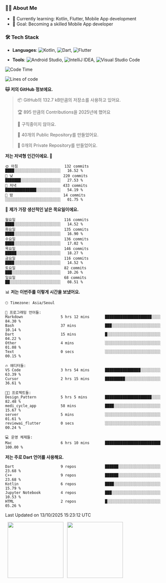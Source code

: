 ### 👨‍💻 About Me
- 🌱 Currently learning: Kotlin, Flutter, Mobile App development
- 🎯 Goal: Becoming a skilled Mobile App developer

### 🛠 Tech Stack
- **Languages**: ![Kotlin](https://img.shields.io/badge/Kotlin-0095D5?style=flat-square&logo=kotlin&logoColor=white), ![Dart](https://img.shields.io/badge/Dart-0175C2?style=flat-square&logo=dart&logoColor=white), ![Flutter](https://img.shields.io/badge/Flutter-02569B?style=flat-square&logo=flutter&logoColor=white)

- **Tools**:
![Android Studio](https://img.shields.io/badge/Android%20Studio-3DDC84?style=flat-square&logo=android-studio&logoColor=white), 
![IntelliJ IDEA](https://img.shields.io/badge/IntelliJ%20IDEA-000000?style=flat-square&logo=intellij-idea&logoColor=white), 
![Visual Studio Code](https://img.shields.io/badge/VS%20Code-007ACC?style=flat-square&logo=visual-studio-code&logoColor=white)

<!--START_SECTION:waka-->
![Code Time](http://img.shields.io/badge/Code%20Time-324%20hrs%2034%20mins-blue)

![Lines of code](https://img.shields.io/badge/%EC%A0%80%EB%8A%94%20%EC%97%AC%ED%83%9C%EA%B9%8C%EC%A7%80%20-1.0%20million%20%EC%A4%84%EC%9D%98%20%EC%BD%94%EB%93%9C%EB%A5%BC%20%EC%9E%91%EC%84%B1%ED%96%88%EC%96%B4%EC%9A%94.-blue)

**🐱 저의 GitHub 정보에요.** 

> 📦 GitHub의 132.7 kB만큼의 저장소를 사용하고 있어요. 
 > 
> 🏆 895 만큼의 Contributions을 2025년에 했어요
 > 
> 🚫 구직중이지 않아요.
 > 
> 📜 40개의 Public Repository를 만들었어요. 
 > 
> 🔑 0개의 Private Repository를 만들었어요. 
 > 
**저는 저녁형 인간이에요. 🦉** 

```text
🌞 아침                     132 commits         ████░░░░░░░░░░░░░░░░░░░░░   16.52 % 
🌆 낮　                     220 commits         ███████░░░░░░░░░░░░░░░░░░   27.53 % 
🌃 저녁                     433 commits         ██████████████░░░░░░░░░░░   54.19 % 
🌙 밤　                     14 commits          ░░░░░░░░░░░░░░░░░░░░░░░░░   01.75 % 
```
📅 **제가 가장 생산적인 날은 목요일이에요.** 

```text
월요일                      116 commits         ████░░░░░░░░░░░░░░░░░░░░░   14.52 % 
화요일                      135 commits         ████░░░░░░░░░░░░░░░░░░░░░   16.90 % 
수요일                      136 commits         ████░░░░░░░░░░░░░░░░░░░░░   17.02 % 
목요일                      146 commits         █████░░░░░░░░░░░░░░░░░░░░   18.27 % 
금요일                      116 commits         ████░░░░░░░░░░░░░░░░░░░░░   14.52 % 
토요일                      82 commits          ███░░░░░░░░░░░░░░░░░░░░░░   10.26 % 
일요일                      68 commits          ██░░░░░░░░░░░░░░░░░░░░░░░   08.51 % 
```


📊 **저는 이번주를 이렇게 시간을 보냈어요.** 

```text
🕑︎ Timezone: Asia/Seoul

💬 프로그래밍 언어들: 
Markdown                 5 hrs 12 mins       █████████████████████░░░░   84.30 % 
Bash                     37 mins             ███░░░░░░░░░░░░░░░░░░░░░░   10.14 % 
Dart                     15 mins             █░░░░░░░░░░░░░░░░░░░░░░░░   04.22 % 
Other                    4 mins              ░░░░░░░░░░░░░░░░░░░░░░░░░   01.08 % 
Text                     0 secs              ░░░░░░░░░░░░░░░░░░░░░░░░░   00.15 % 

🔥 에디터들: 
VS Code                  3 hrs 54 mins       ████████████████░░░░░░░░░   63.39 % 
Cursor                   2 hrs 15 mins       █████████░░░░░░░░░░░░░░░░   36.61 % 

🐱‍💻 프로젝트들: 
Design_Pattern           5 hrs 5 mins        █████████████████████░░░░   82.48 % 
medi_cycle_app           58 mins             ████░░░░░░░░░░░░░░░░░░░░░   15.67 % 
server                   5 mins              ░░░░░░░░░░░░░░░░░░░░░░░░░   01.61 % 
reviewai_flutter         0 secs              ░░░░░░░░░░░░░░░░░░░░░░░░░   00.24 % 

💻 운영 체제들: 
Mac                      6 hrs 10 mins       █████████████████████████   100.00 % 
```

**저는 주로 Dart 언어를 사용해요.** 

```text
Dart                     9 repos             ██████░░░░░░░░░░░░░░░░░░░   23.68 % 
C++                      9 repos             ██████░░░░░░░░░░░░░░░░░░░   23.68 % 
Kotlin                   6 repos             ████░░░░░░░░░░░░░░░░░░░░░   15.79 % 
Jupyter Notebook         4 repos             ███░░░░░░░░░░░░░░░░░░░░░░   10.53 % 
HTML                     2 repos             █░░░░░░░░░░░░░░░░░░░░░░░░   05.26 % 
```




 Last Updated on 13/10/2025 15:23:12 UTC
<!--END_SECTION:waka-->

<p>
  <img height="180em" src="https://github-readme-stats.vercel.app/api?username=JongHyun070105&show_icons=true&include_all_commits=true&bg_color=0d1117&title_color=ffffff&text_color=c9d1d9&icon_color=79ff97">
  <img height="180em" src="https://github-readme-stats.vercel.app/api/top-langs/?username=JongHyun070105&layout=compact&langs_count=4&bg_color=0d1117&title_color=ffffff&text_color=c9d1d9&hide=php,jupyter%20notebook&hide_repo=EcoStep,mimir,git-session">
</p>
